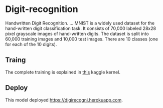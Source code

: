 # Digit-recognition
Handwritten Digit Recognition. ... MNIST is a widely used dataset for the hand-written digit classification task. It consists of 70,000 labeled 28x28 pixel grayscale images of hand-written digits. The dataset is split into 60,000 training images and 10,000 test images. There are 10 classes (one for each of the 10 digits).


## Traing
The complete training is explained in <a href="https://www.kaggle.com/adithyayelloju/digit-recognition-lenet5">this</a> kaggle kernel.

## Deploy
This model deployed https://digirecogni.herokuapp.com.

